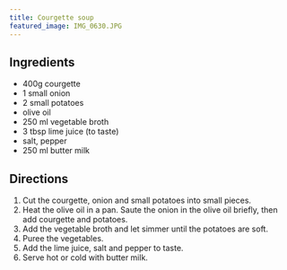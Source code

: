 ```yaml
---
title: Courgette soup
featured_image: IMG_0630.JPG
---
```


## Ingredients

- 400g courgette
- 1 small onion
- 2 small potatoes
- olive oil
- 250 ml vegetable broth
- 3 tbsp lime juice (to taste)
- salt, pepper
- 250 ml butter milk

## Directions

1. Cut the courgette, onion and small potatoes into small pieces.
2. Heat the olive oil in a pan. Saute the onion in the olive oil briefly, then add courgette and potatoes.
3. Add the vegetable broth and let simmer until the potatoes are soft.
4. Puree the vegetables.
5. Add the lime juice, salt and pepper to taste.
6. Serve hot or cold with butter milk.
